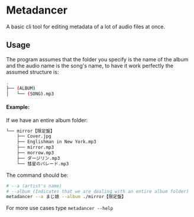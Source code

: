 # Metadancer
A basic cli tool for editing metadata of a lot of audio files at once.

## Usage
The program assumes that the folder you specify is the name of the album and the audio name is the song's name, to have it work perfectly the assumed structure is:
```sh
.
├── (ALBUM)
│   └── (SONG).mp3
```
#### Example:
If we have an entire album folder:
```sh
└── mirror【限定盤】
    ├── Cover.jpg
    ├── Englishman in New York.mp3
    ├── mirror.mp3
    ├── morrow.mp3
    ├── ダージリン.mp3
    └── 彗星のパレード.mp3
```
The command should be:
```sh
# --a (artist's name)
# --album (Indicates that we are dealing with an entire album folder)
metadancer --a まじ娘 --album ./mirror【限定盤】
```

For more use cases type `metadancer --help`

